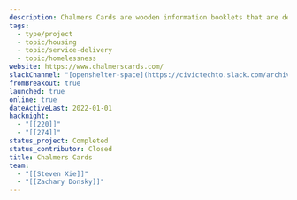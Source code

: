 ```yaml
---
description: Chalmers Cards are wooden information booklets that are designed to be given out at Toronto's emergency shelters and to folks sleeping on the streets of Toronto. They explain how to access social services!
tags:
  - type/project
  - topic/housing
  - topic/service-delivery
  - topic/homelessness
website: https://www.chalmerscards.com/
slackChannel: "[openshelter-space](https://civictechto.slack.com/archives/C8ZRFH7JShttps://civictechto.slack.com/archives/C8ZRFH7JS)"
fromBreakout: true
launched: true
online: true
dateActiveLast: 2022-01-01
hacknight:
  - "[[220]]"
  - "[[274]]"
status_project: Completed
status_contributor: Closed
title: Chalmers Cards
team:
  - "[[Steven Xie]]"
  - "[[Zachary Donsky]]"
---
```

